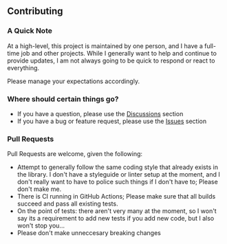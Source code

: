 
## Contributing

### A Quick Note

At a high-level, this project is maintained by one person, and I have a full-time job and other projects. While I generally want to
help and continue to provide updates, I am not always going to be quick to respond or react to everything.

Please manage your expectations accordingly.

### Where should certain things go?

- If you have a question, please use the [Discussions](https://github.com/kbjr/node-cards/discussions) section
- If you have a bug or feature request, please use the [Issues](https://github.com/kbjr/node-cards/issues) section

### Pull Requests

Pull Requests are welcome, given the following:

- Attempt to generally follow the same coding style that already exists in the library. I don't have a styleguide or linter setup at the moment, and I don't really want to have to police such things if I don't have to; Please don't make me.
- There is CI running in GitHub Actions; Please make sure that all builds succeed and pass all existing tests.
- On the point of tests: there aren't very many at the moment, so I won't say its a requirement to add new tests if you add new code, but I also won't stop you...
- Please don't make unneccesary breaking changes
